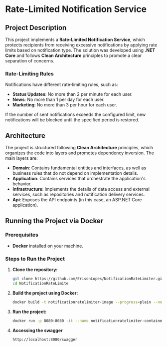 # Rate-Limited Notification Service

## Project Description

This project implements a **Rate-Limited Notification Service**, which protects recipients from receiving excessive notifications by applying rate limits based on notification type. The solution was developed using **.NET Core** and follows **Clean Architecture** principles to promote a clear separation of concerns.

### Rate-Limiting Rules
Notifications have different rate-limiting rules, such as:

- **Status Updates**: No more than 2 per minute for each user.
- **News**: No more than 1 per day for each user.
- **Marketing**: No more than 3 per hour for each user.

If the number of sent notifications exceeds the configured limit, new notifications will be blocked until the specified period is restored.

## Architecture

The project is structured following **Clean Architecture** principles, which organizes the code into layers and promotes dependency inversion. The main layers are:

- **Domain**: Contains fundamental entities and interfaces, as well as business rules that do not depend on implementation details.
- **Application**: Contains services that orchestrate the application's behavior.
- **Infrastructure**: Implements the details of data access and external services, such as repositories and notification delivery services.
- **Api**: Exposes the API endpoints (in this case, an ASP.NET Core application).

## Running the Project via Docker

### Prerequisites

- **Docker** installed on your machine.

### Steps to Run the Project

1. **Clone the repository:**

   ```bash
   git clone https://github.com/ErisonLopes/NotificationRateLimiter.git
   cd NotificationRateLimite
2. **Build the project using Docker:**
    ```bash
   docker build -t notificationratelimiter-image --progress=plain --no-cache -f Dockerfile .
3. **Run the project:**
    ```bash
    docker run -p 8080:8080 -it --name notificationratelimiter-container notificationratelimiter-image
4. **Accessing the swagger**
    ```bash
    http://localhost:8080/swagger